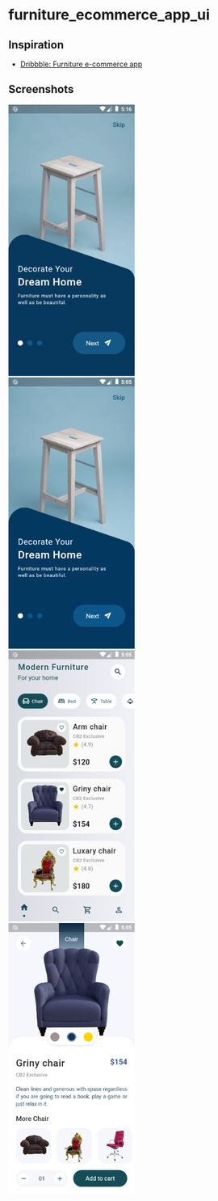 # furniture_ecommerce_app_ui

## Inspiration

- [Dribbble: Furniture e-commerce app](https://dribbble.com/shots/18933116-Furniture-e-commerce-App)

## Screenshots

[<img alt="recording" width="250px" src=".screenshots/recording.gif" />](.screenshots/recording.gif)
&nbsp;
[<img alt="home page" width="250px" src=".screenshots/intro_page.png" />](.screenshots/intro_page.png)
&nbsp;
[<img alt="home page" width="250px" src=".screenshots/home_page.png" />](.screenshots/home_page.png)
&nbsp;
[<img alt="home page" width="250px" src=".screenshots/product_page.png" />](.screenshots/product_page.png)
&nbsp;

